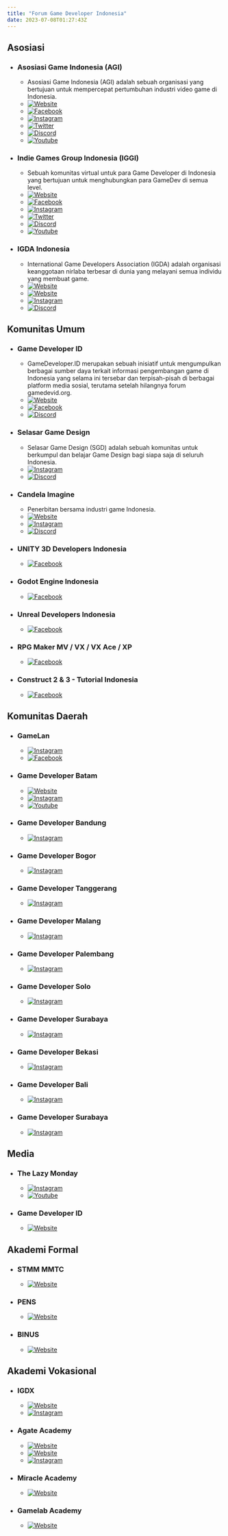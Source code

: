 ```yaml
---
title: "Forum Game Developer Indonesia"
date: 2023-07-08T01:27:43Z
---
```


## Asosiasi
- ### Asosiasi Game Indonesia (AGI)
  - Asosiasi Game Indonesia (AGI) adalah sebuah organisasi yang bertujuan untuk mempercepat pertumbuhan industri video game di Indonesia.
  - [![Website](https://img.shields.io/website?label=agi.or.id&style=flat-square&url=https://www.agi.or.id/)](https://www.agi.or.id/)
  - [![Facebook](https://img.shields.io/badge/follow-AsosiasiGameIndonesia-1877F2?logo=facebook&style=flat-squar)](https://facebook.com/AsosiasiGameIndonesia)
  - [![Instagram](https://img.shields.io/badge/follow-@asosiasigame__id-E4405F?logo=instagram&style=flat-square)](https://www.instagram.com/asosiasigame_id/)
  - [![Twitter](https://img.shields.io/badge/follow-@asosiasigame__id-1D9BF0?logo=twitter&style=flat-square)](https://twitter.com/intent/follow?screen_name=asosiasigame_id)
  - [![Discord](https://img.shields.io/discord/475157694660214795?link=https://discord.gg/A9AhF5y&logo=discord&style=flat-square&label=https://discord.gg/A9AhF5y&color=5865F2)](https://discord.gg/A9AhF5y)
  - [![Youtube](https://img.shields.io/youtube/channel/subscribers/UCkPjm808TGpr_d7jMp7jeig?logo=youtube&style=flat-square&label=@AsosiasiGameIndonesia)](https://www.youtube.com/channel/UCkPjm808TGpr_d7jMp7jeig)
  
- ### Indie Games Group Indonesia (IGGI)
  - Sebuah komunitas virtual untuk para Game Developer di Indonesia yang bertujuan untuk menghubungkan para GameDev di semua level.
  - [![Website](https://img.shields.io/website?label=linktr.ee/igg.indonesia&style=flat-square&url=https://linktr.ee/igg.indonesia)](https://linktr.ee/igg.indonesia)
  - [![Facebook](https://img.shields.io/badge/follow-iggindonesia-1877F2?logo=facebook&style=flat-square)](https://www.facebook.com/iggindonesia)
  - [![Instagram](https://img.shields.io/badge/follow-@igg_indonesia-E4405F?logo=instagram&style=flat-square)](https://instagram.com/igg_indonesia)
  - [![Twitter](https://img.shields.io/badge/follow-@igg_indonesia-1D9BF0?logo=twitter&style=flat-square)](https://twitter.com/intent/follow?screen_name=igg_indonesia)
  - [![Discord](https://img.shields.io/discord/930459320800399390?logo=discord&style=flat-square&label=discord.gg/igg-indonesia&color=5865F2)](https://discord.gg/igg-indonesia)
  - [![Youtube](https://img.shields.io/youtube/channel/subscribers/UCV7k0V1mNVLIiAvnqQUnCMQ?logo=youtube&style=flat-square&label=@indiegamesgroupindonesia)](https://www.youtube.com/channel/UCV7k0V1mNVLIiAvnqQUnCMQ)

- ### IGDA Indonesia
  - International Game Developers Association (IGDA) adalah organisasi keanggotaan nirlaba terbesar di dunia yang melayani semua individu yang membuat game.
  - [![Website](https://img.shields.io/website?label=linktr.ee/IGDAIndonesia&style=flat-square&url=https://linktr.ee/IGDAIndonesia)](https://linktr.ee/IGDAIndonesia)
  - [![Website](https://img.shields.io/website?label=igda.org/chapters/indonesia/&style=flat-square&url=https://igda.org/chapters/indonesia/)](https://igda.org/chapters/indonesia/)
  - [![Instagram](https://img.shields.io/badge/follow-@indonesiaigda-E4405F?logo=instagram&style=flat-square)](https://instagram.com/indonesiaigda)
  - [![Discord](https://img.shields.io/discord/894575538071552032?logo=discord&style=flat-square&label=discord.gg/T6XqRSgrSy&color=5865F2)](https://discord.gg/T6XqRSgrSy)

## Komunitas Umum
- ### Game Developer ID
  - GameDeveloper.ID merupakan sebuah inisiatif untuk mengumpulkan berbagai sumber daya terkait informasi pengembangan game di Indonesia yang selama ini tersebar dan terpisah-pisah di berbagai platform media sosial, terutama setelah hilangnya forum gamedevid.org.
  - [![Website](https://img.shields.io/website?label=gamedeveloper.id&style=flat-square&url=https://gamedeveloper.id)](https://gamedeveloper.id)
  - [![Facebook](https://img.shields.io/badge/join-gamedevid-1877F2?logo=facebook&style=flat-square)](https://www.facebook.com/groups/gamedevid/)
  - [![Discord](https://img.shields.io/discord/226382376555511809?logo=discord&style=flat-square&label=discord.gg/fjBbJwS&color=5865F2)](https://discord.gg/fjBbJwS&)

- ### Selasar Game Design
  - Selasar Game Design (SGD) adalah sebuah komunitas untuk berkumpul dan belajar Game Design bagi siapa saja di seluruh Indonesia.
  - [![Instagram](https://img.shields.io/badge/follow-@selasargamedesign-E4405F?logo=instagram&style=flat-square)](https://instagram.com/selasargamedesign)
  - [![Discord](https://img.shields.io/discord/1096456366199160852?logo=discord&style=flat-square&label=discord.gg/84yDbnS5nn&color=5865F2)](https://discord.gg/84yDbnS5nn)

- ### Candela Imagine
  - Penerbitan bersama industri game Indonesia.
  - [![Website](https://img.shields.io/website?label=candelaimagine.com&style=flat-square&url=https://candelaimagine.com)](https://candelaimagine.com)
  - [![Instagram](https://img.shields.io/badge/follow-@candela.imagine_id-E4405F?logo=instagram&style=flat-square)](https://instagram.com/candela.imagine_id)
  - [![Discord](https://img.shields.io/discord/649590305619705887?logo=discord&style=flat-square&label=discord.gg/hw7F8vG3t3&color=5865F2)](https://discord.gg/hw7F8vG3t3)

- ### UNITY 3D Developers Indonesia
  - [![Facebook](https://img.shields.io/badge/join-UNITY3D.INDONESIAN.GAME.DEVELOPERS-1877F2?logo=facebook&style=flat-square)](https://www.facebook.com/groups/UNITY3D.INDONESIAN.GAME.DEVELOPERS/)

- ### Godot Engine Indonesia
  - [![Facebook](https://img.shields.io/badge/join-godotindonesia-1877F2?logo=facebook&style=flat-square)](https://www.facebook.com/groups/godotindonesia/)

- ### Unreal Developers Indonesia
  - [![Facebook](https://img.shields.io/badge/join-unrealdev.id-1877F2?logo=facebook&style=flat-square)](https://www.facebook.com/groups/unrealdev.id/)

- ### RPG Maker MV / VX / VX Ace / XP
  - [![Facebook](https://img.shields.io/badge/join-rpgmakervx.ace.xp-1877F2?logo=facebook&style=flat-square)](https://www.facebook.com/groups/rpgmakervx.ace.xp/)

- ### Construct 2 & 3 - Tutorial Indonesia
  - [![Facebook](https://img.shields.io/badge/join-constructindo-1877F2?logo=facebook&style=flat-square)](https://www.facebook.com/groups/constructindo/)

## Komunitas Daerah
- ### GameLan
  - [![Instagram](https://img.shields.io/badge/follow-@gamelan.yk-E4405F?logo=instagram&style=flat-square)](https://instagram.com/gamelan.yk)
  - [![Facebook](https://img.shields.io/badge/follow-GamelanYK-1877F2?logo=facebook&style=flat-square)](https://www.facebook.com/GamelanYK)

- ### Game Developer Batam
  - [![Website](https://img.shields.io/website?label=linktr.ee/GameDeveloperBatam&style=flat-square&url=https://linktr.ee/GameDeveloperBatam)](https://linktr.ee/GameDeveloperBatam)
  - [![Instagram](https://img.shields.io/badge/follow-@gdb.community-E4405F?logo=instagram&style=flat-square)](https://instagram.com/gdb.community)
  - [![Youtube](https://img.shields.io/youtube/channel/subscribers/UC8Tw5uio66JSGL6_5SbE5_g?logo=youtube&style=flat-square&label=@gamedeveloperbatam2964)](https://www.youtube.com/@gamedeveloperbatam2964)

- ### Game Developer Bandung
  - [![Instagram](https://img.shields.io/badge/follow-@gamedevbandung-E4405F?logo=instagram&style=flat-square)](https://www.instagram.com/gamedevbandung/)

- ### Game Developer Bogor
  - [![Instagram](https://img.shields.io/badge/follow-@gamedevbogor-E4405F?logo=instagram&style=flat-square)](https://www.instagram.com/gamedevbogor/)

- ### Game Developer Tanggerang
  - [![Instagram](https://img.shields.io/badge/follow-@gamedevtangerang-E4405F?logo=instagram&style=flat-square)](https://www.instagram.com/gamedevtangerang/)

- ### Game Developer Malang
  - [![Instagram](https://img.shields.io/badge/follow-@gamedevmalang-E4405F?logo=instagram&style=flat-square)](https://www.instagram.com/gamedevmalang/)

- ### Game Developer Palembang
  - [![Instagram](https://img.shields.io/badge/follow-@gamedevpalembang-E4405F?logo=instagram&style=flat-square)](https://www.instagram.com/gamedevpalembang/)

- ### Game Developer Solo
  - [![Instagram](https://img.shields.io/badge/follow-@gamedevsolo-E4405F?logo=instagram&style=flat-square)](https://www.instagram.com/gamedevsolo/)

- ### Game Developer Surabaya
  - [![Instagram](https://img.shields.io/badge/follow-@gamedevsby-E4405F?logo=instagram&style=flat-square)](https://www.instagram.com/gamedevsby/)

- ### Game Developer Bekasi
  - [![Instagram](https://img.shields.io/badge/follow-@gamedevbekasi-E4405F?logo=instagram&style=flat-square)](https://www.instagram.com/gamedevbekasi/)

- ### Game Developer Bali
  - [![Instagram](https://img.shields.io/badge/follow-@gamedevbali-E4405F?logo=instagram&style=flat-square)](https://www.instagram.com/gamedevbali/)

- ### Game Developer Surabaya
  - [![Instagram](https://img.shields.io/badge/follow-@gamedevsby-E4405F?logo=instagram&style=flat-square)](https://www.instagram.com/gamedevsby/)

## Media
- ### The Lazy Monday
  - [![Instagram](https://img.shields.io/badge/follow-@thelazymonday-E4405F?logo=instagram&style=flat-square)](https://www.instagram.com/thelazymonday/)
  - [![Youtube](https://img.shields.io/youtube/channel/subscribers/UCbb5TgzYFaLw0_QYxMvxDdg?logo=youtube&style=flat-square&label=@TheLazyMondayGaming)](https://www.youtube.com/@TheLazyMondayGaming)

- ### Game Developer ID
  - [![Website](https://img.shields.io/website?label=gimid.dev&style=flat-square&url=https://gimid.dev)](https://gimid.dev)

## Akademi Formal
- ### STMM MMTC
  - [![Website](https://img.shields.io/website?label=mmtc.ac.id&style=flat-square&url=https://www.mmtc.ac.id)](https://www.mmtc.ac.id/index.php/menu/Menu/index/1085/Prodi%20Teknologi%20Permainan)

- ### PENS
  - [![Website](https://img.shields.io/website?label=gametech.pens.ac.id&style=flat-square&url=https://gametech.pens.ac.id)](https://gametech.pens.ac.id)

- ### BINUS
  - [![Website](https://img.shields.io/website?label=socs.binus.ac.id&style=flat-square&url=https://socs.binus.ac.id)](https://socs.binus.ac.id/game-application-and-technology-fix-2/)


## Akademi Vokasional
- ### IGDX
  - [![Website](https://img.shields.io/website?label=igdx.id&style=flat-square&url=https://igdx.id)](https://igdx.id)
  - [![Instagram](https://img.shields.io/badge/follow-@igdx.id-E4405F?logo=instagram&style=flat-square)](https://www.instagram.com/igdx.id/)

- ### Agate Academy
  - [![Website](https://img.shields.io/website?label=academy.agate.id&style=flat-square&url=https://academy.agate.id)](https://academy.agate.id)
  - [![Website](https://img.shields.io/website?label=linktr.ee/agate.academy.id&style=flat-square&url=https://linktr.ee/agate.academy.id)](https://linktr.ee/agate.academy.id)
  - [![Instagram](https://img.shields.io/badge/follow-@agate.academy.id-E4405F?logo=instagram&style=flat-square)](https://www.instagram.com/agate.academy.id/)

- ### Miracle Academy
  - [![Website](https://img.shields.io/website?label=academy.miraclegates.com&style=flat-square&url=https://academy.miraclegates.com)](https://academy.miraclegates.com)

- ### Gamelab Academy
  - [![Website](https://img.shields.io/website?label=gamelab.id&style=flat-square&url=https://www.gamelab.id)](https://www.gamelab.id)